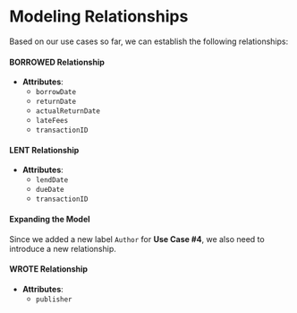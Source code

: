 # Modeling Relationships

Based on our use cases so far, we can establish the following relationships:

#### BORROWED Relationship
- **Attributes**: 
  - `borrowDate`
  - `returnDate`
  - `actualReturnDate`
  - `lateFees`
  - `transactionID`

#### LENT Relationship
- **Attributes**: 
  - `lendDate`
  - `dueDate`
  - `transactionID`

#### Expanding the Model

Since we added a new label `Author` for **Use Case #4**, we also need to introduce a new relationship.

#### WROTE Relationship
- **Attributes**: 
  - `publisher`

